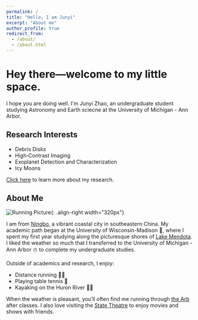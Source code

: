 ```yaml
---
permalink: /
title: "Hello, I am Junyi"
excerpt: "About me"
author_profile: true
redirect_from: 
  - /about/
  - /about.html
---
```


# Hey there—welcome to my little space.

I hope you are doing well. I'm Junyi Zhao, an undergraduate student studying Astronomy and Earth sciecne at the University of Michigan - Ann Arbor.

## Research Interests
- Debris Disks
- High‑Contrast Imaging
- Exoplanet Detection and Characterization
- Icy Moons

[Click here](https://yanbopanpi.github.io/yanbo_pan.github.io//publications/) to learn more about my research.

## About Me

![Running Picture](https://yanbopanpi.github.io/yanbo_pan.github.io//images/marathon.jpg){: .align-right width="320px"}

I am from [Ningbo](https://en.wikipedia.org/wiki/Ningbo), a vibrant coastal city in southeastern China. My academic path began at the University of Wisconsin-Madison 🦡, where I spent my first year studying along the picturesque shores of [Lake Mendota](https://lakeshorepreserve.wisc.edu/visit/places/lake-mendota/). I liked the weather so much that I transferred to the University of Michigan - Ann Arbor ☃️ to complete my undergraduate studies.

Outside of academics and research, I enjoy:
- Distance running 🏃‍♂️
- Playing table tennis 🏓
- Kayaking on the Huron River 🚣‍♂️

When the weather is pleasant, you’ll often find me running through [the Arb](https://mbgna.umich.edu/nichols-arboretum/) after classes. I also love visiting the [State Theatre](https://michtheater.org/) to enjoy movies and shows with friends.
